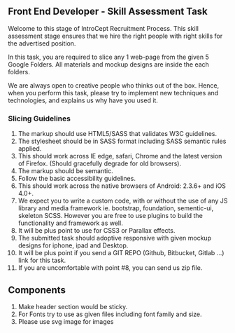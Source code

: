 ## Front End Developer - Skill Assessment Task

Welcome to this stage of IntroCept Recruitment Process. This skill assessment stage ensures that we hire the right people with right skills for the advertised position.

In this task, you are required to slice any 1 web-page from the given 5 Google Folders. All materials and mockup designs are inside the each folders.

We are always open to creative people who thinks out of the box. Hence, when you perform this task, please try to implement new techniques and technologies, and explains us why have you used it. 


### Slicing Guidelines

1. The markup should use HTML5/SASS that validates W3C guidelines.
2. The stylesheet should be in SASS format including SASS semantic rules applied.
3. This should work across IE edge, safari, Chrome and the latest version of Firefox. (Should gracefully degrade for old browsers).
4. The markup should be semantic.
5. Follow the basic accessibility guidelines.
6. This should work across the native browsers of Android: 2.3.6+ and iOS 4.0+.
7. We expect you to write a custom code, with or without the use of any JS library and media framework ie. bootstrap, foundation, sementic-ui, skeleton SCSS. However you are free to use plugins to build the functionality and framework as well. 
8. It will be plus point to use for CSS3 or Parallax effects.
9. The submitted task should adoptive responsive with given mockup designs for iphone, ipad and Desktop.
10. It will be plus point if you send a GIT REPO (Github, Bitbucket, Gitlab ...) link for this task.
11. If you are uncomfortable with point #8, you can send us zip file.


## Components
1. Make header section would be sticky.
2. For Fonts try to use as given files including font family and size.
3. Please use svg image for images
